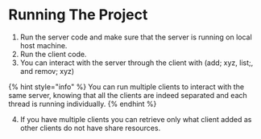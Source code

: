 # Running The Project

1. Run the server code and make sure that the server is running on local host machine.
2. Run the client code.
3. You can interact with the server through the client with (add; xyz, list;, and remov; xyz)

{% hint style="info" %}
You can run multiple clients to interact with the same server, knowing that all the clients are indeed separated and each thread is running individually.
{% endhint %}

4. If you have multiple clients you can retrieve only what client added as other clients do not have share resources.
